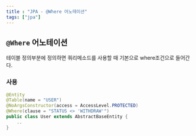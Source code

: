 ```yaml
---
title : "JPA - @Where 어노테이션"
tags: ["jpa"]
---
```


## `@Where` 어노테이션
테이블 정의부분에 정의하면 쿼리메소드를 사용할 때 기본으로 where조건으로 들어간다. 

### 사용
```java java
@Entity
@Table(name = "USER")
@NoArgsConstructor(access = AccessLevel.PROTECTED)
@Where(clause = "STATUS <> 'WITHDRAW'")
public class User extends AbstractBaseEntity {
	..	
}
```
